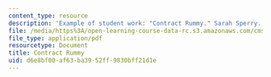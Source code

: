 ```yaml
---
content_type: resource
description: 'Example of student work: "Contract Rummy." Sarah Sperry.'
file: /media/https%3A/open-learning-course-data-rc.s3.amazonaws.com/cms-608-game-design-spring-2008/d6e8bf00af63ba3952ff9830bff21d1e_sperry2.pdf
file_type: application/pdf
resourcetype: Document
title: Contract Rummy
uid: d6e8bf00-af63-ba39-52ff-9830bff21d1e
---
```

